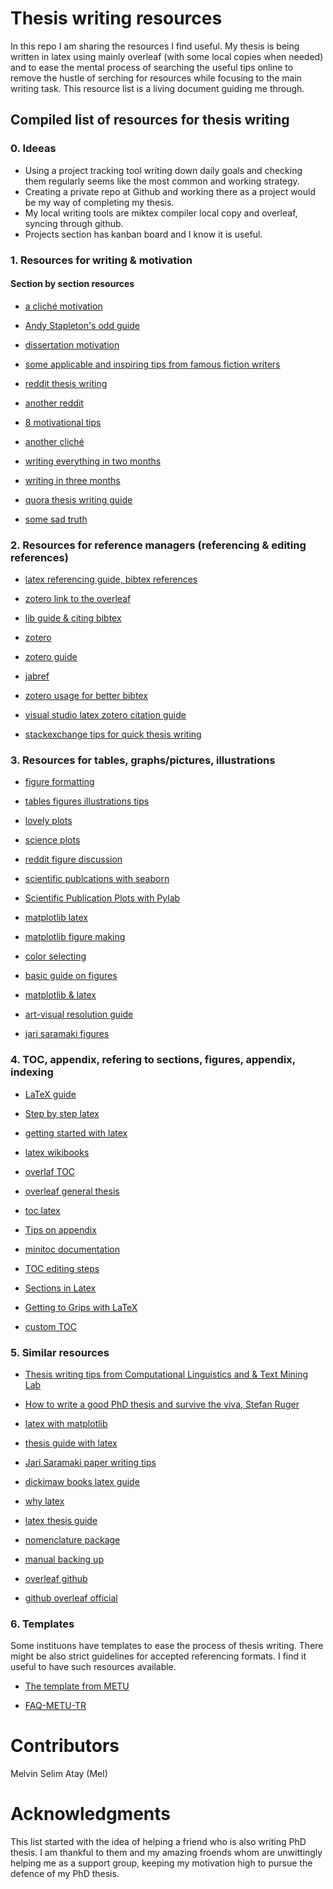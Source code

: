 # Thesis writing resources
In this repo I am sharing the resources I find useful.
My thesis is being written in latex using mainly overleaf (with some local copies when needed) and to ease the mental process of searching the useful tips online to remove the hustle of serching for resources while focusing to the main writing task.
This resource list is a living document guiding me through. 

## Compiled list of  resources for thesis writing 
### 0. Ideeas 
* Using a project tracking tool writing down daily goals and checking them regularly seems like the most common and working strategy. 
* Creating a private repo at Github and working there as a project would be my way of completing my thesis.
* My local writing tools are miktex compiler local copy and overleaf, syncing through github. 
* Projects section has kanban board and I know it is useful. 

### 1. Resources for writing & motivation
#### Section by section resources 

* [a cliché motivation](https://www.eliteediting.com.au/how-do-i-motivate-myself-to-write-my-thesis/)

* [Andy Stapleton's odd guide](https://www.youtube.com/watch?v=BhtD7657OIU)

* [dissertation motivation](https://studentnews.manchester.ac.uk/2022/06/16/keeping-motivated-for-your-dissertation/)

* [some applicable and inspiring tips from famous fiction writers](https://www.theguardian.com/books/2010/feb/20/ten-rules-for-writing-fiction-part-one)

* [reddit thesis writing](https://www.reddit.com/r/AskAcademia/comments/dgh0fn/how_to_deal_with_low_motivation_when_writing_a/)

* [another reddit](https://www.reddit.com/r/GradSchool/comments/mssck2/cant_find_the_motivation_to_write_my_thesis/)

* [8 motivational tips](https://www.insidehighered.com/advice/2020/09/01/advice-how-get-and-stay-motivated-write-your-dissertation-opinion)

* [another cliché](https://www.academic-consulting.co.nz/blog/thesis-motivation-tips-for-a-pandemic.php)

* [writing everything in two months](https://wordsru.com/blog/2015/08/13/how-to-write-a-doctoral-dissertation-in-two-months/)

* [writing in three months](https://phd.academy/blog/how-i-wrote-a-phd-thesis-in-3-months)

* [quora thesis writing guide](https://www.quora.com/Is-it-possible-to-write-PHD-thesis-under-3-months)

* [some sad truth](https://thesiswhisperer.com/2014/09/17/im-writing-a-book-no-one-will-read-and-other-reasons-the-phd-can-get-you-down/)
<!---  #### Introduction

#### Motivation

#### Related work

#### Experiments/Methods

#### Conclusions
-->



### 2. Resources for  reference managers (referencing & editing references)

* [latex referencing guide, bibtex references](https://web.uri.edu/engineering/student-support/thesisguide/bibliography/) 

* [zotero link to the overleaf](https://www.overleaf.com/learn/how-to/How_to_link_your_Overleaf_account_to_Mendeley_and_Zotero)

* [lib guide & citing bibtex](https://libguides.mit.edu/cite-write/bibtex)

* [zotero](https://libguides.mit.edu/cite-write/zotero)

* [zotero guide](https://libguides.rhul.ac.uk/referencing/Zoterolatex)

* [jabref](https://libguides.mit.edu/ld.php?content_id=35962837)

* [zotero usage for better bibtex](https://retorque.re/zotero-better-bibtex/citing/cayw/)

* [visual studio latex zotero citation guide](https://martinandreasandersen.com/guides/a-nerds-guide-to-writing-papers-for-au/)

* [stackexchange tips for quick thesis writing](https://academia.stackexchange.com/questions/122616/how-to-write-a-phd-thesis-in-three-months)

### 3. Resources for tables, graphs/pictures, illustrations

<!--- MURAT/SELIM--->
* [figure formatting](https://www.unlv.edu/sites/default/files/page_files/27/OrganizationThesisDissertation-ListOfFigures.pdf)

* [tables figures illustrations tips](https://www.grad.ubc.ca/current-students/dissertation-thesis-preparation/tables-figures-illustrations)

* [lovely plots](https://pythondig.com/r/lovelyplots-is-a-repository-containing-matplotlib-style-sheets-to-nicely-format-figures-for-scientific-papers)

* [science plots](https://github.com/garrettj403/SciencePlots)

* [reddit figure discussion](https://www.reddit.com/r/learnpython/comments/ila9xp/nice_plots_for_scientific_papers_theses_and/)

* [scientific publcations with seaborn](https://towardsdatascience.com/making-publication-quality-figures-in-python-part-i-fig-and-axes-d86c3903ad9b)

* [Scientific Publication Plots with Pylab](https://towardsdatascience.com/an-introduction-to-making-scientific-publication-plots-with-python-ea19dfa7f51e)

* [matplotlib latex](https://jwalton.info/Embed-Publication-Matplotlib-Latex/)

* [matplotlib figure making](https://www.imperial.ac.uk/study/pg/graduate-school/imperial-community-courses/courses/research-computing-plotting-in-python-with-matplotlib/)

* [color selecting](https://ranocha.de/blog/colors/)

* [basic guide on figures](https://www.ilovephd.com/5-free-data-analysis-and-graph-plotting-software-for-thesis/)

* [matplotlib & latex](https://ercanozturk.org/2017/12/16/python-matplotlib-plots-in-latex/)

* [art-visual resolution guide](https://press.uchicago.edu/resource/artdigest.html)

* [jari saramaki figures](https://jarisaramaki.fi/2017/11/02/paper-writing-for-phd-students-part-5-figures/)

### 4. TOC, appendix, refering to sections, figures, appendix, indexing 

* [LaTeX guide](https://libguides.lib.rochester.edu/referencemanagers/LaTex)

* [Step by step latex](https://typeset.io/resources/learn-latex-beginners-step-by-step-guide/)

* [getting started with latex](https://www.maths.tcd.ie/~dwilkins/LaTeXPrimer/)

* [latex wikibooks](https://en.wikibooks.org/wiki/LaTeX)

* [overlaf TOC](https://www.overleaf.com/learn/latex/Table_of_contents)

* [overleaf general thesis](https://www.overleaf.com/learn/latex/How_to_Write_a_Thesis_in_LaTeX_(Part_1)%3A_Basic_Structure)

* [toc latex](http://latexref.xyz/Table-of-contents-etc_002e.html)

* [Tips on appendix](http://www.sbe.boun.edu.tr/files/t7_appendix_tables_and_figures_2019.pdf)

* [minitoc documentation](http://www.ctex.org/documents/packages/contents/minitoc.pdf)

* [TOC editing steps](https://www.scijournal.org/articles/latex-table-of-contents)

* [Sections in Latex](https://www.stat.berkeley.edu/~paciorek/computingTips/Sections_Latex_file.html)

* [Getting to Grips with LaTeX](https://www.andy-roberts.net/writing/latex/contents)

* [custom TOC](https://www.scijournal.org/articles/latex-table-of-contents)

### 5. Similar resources
* [Thesis writing tips from Computational Linguistics and & Text Mining Lab](https://github.com/cltl/ThesisTips#acknowledgments)

* [How to write a good PhD thesis and survive the viva, Stefan Ruger](http://people.kmi.open.ac.uk/stefan/thesis-writing.pdf)

* [latex with matplotlib](https://ercanozturk.org/2017/12/16/python-matplotlib-plots-in-latex/)

* [thesis guide with latex](https://gradschool.unc.edu/academics/thesis-diss/guide/ordercomponents.html)

* [Jari Saramaki paper writing tips](https://jarisaramaki.fi/2017/04/28/why-can-writing-a-paper-be-such-a-pain/)

* [dickimaw books latex guide](https://www.dickimaw-books.com/latex/thesis/thesis-report.pdf)

* [why latex](https://swuyts.wordpress.com/2018/10/29/writing-my-phd-thesis-in-latex-my-personal-experience/)

* [latex thesis guide](https://fis.uni-bamberg.de/bitstream/uniba/48428/3/fisba48428.pdf)

* [nomenclature package](http://cs.brown.edu/about/system/managed/latex/doc/nomencl.pdf)

* [manual backing up](https://medium.com/@ahujamoh/my-thesis-w%CC%B6r%CC%B6i%CC%B6t%CC%B6i%CC%B6n%CC%B6g%CC%B6-backing-up-process-d3d537b93e08)

* [overleaf github](https://jamesthorne.com/blog/backing-up-overleaf-content-to-github/)

* [github overleaf official](https://www.overleaf.com/learn/how-to/Using_Git_and_GitHub)
### 6. Templates
Some instituons have templates to ease the process of thesis writing. There might be also strict guidelines for accepted referencing formats. 
I find it useful to have such resources available. 

* [The template from METU](https://fbe.metu.edu.tr/en/thesis-writing-process)

* [FAQ-METU-TR](https://fbe.metu.edu.tr/tr/tez-yazim-sureci)

# Contributors

Melvin Selim Atay (Mel)

# Acknowledgments

This list started with the idea of helping a friend who is also writing PhD thesis. I am thankful to them and my amazing froends whom are unwittingly helping me as a support group, keeping my motivation high to pursue the defence of my PhD thesis.
